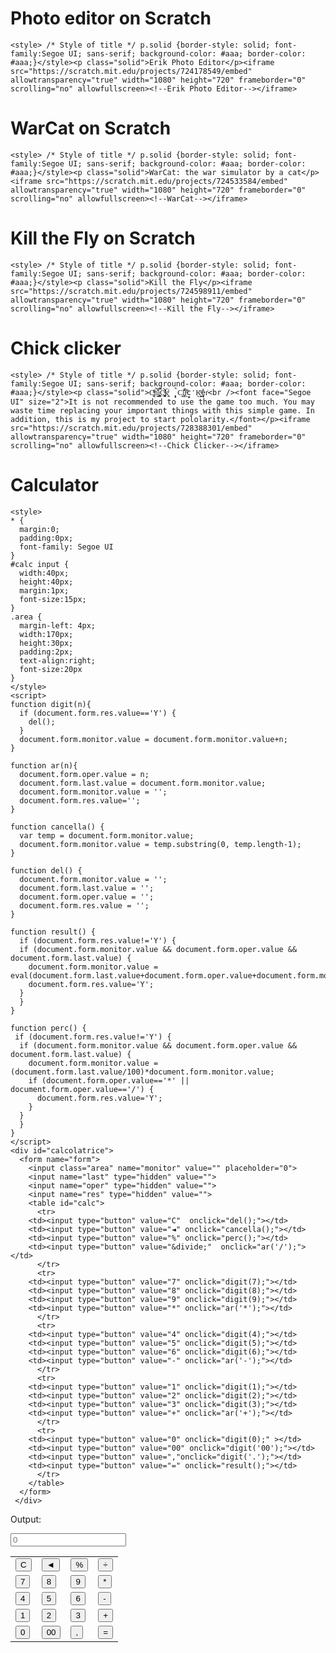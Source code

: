 # Photo editor on Scratch 

```
<style> /* Style of title */ p.solid {border-style: solid; font-family:Segoe UI; sans-serif; background-color: #aaa; border-color: #aaa;}</style><p class="solid">Erik Photo Editor</p><iframe src="https://scratch.mit.edu/projects/724178549/embed" allowtransparency="true" width="1080" height="720" frameborder="0" scrolling="no" allowfullscreen><!--Erik Photo Editor--></iframe>
```

# WarCat on Scratch

```
<style> /* Style of title */ p.solid {border-style: solid; font-family:Segoe UI; sans-serif; background-color: #aaa; border-color: #aaa;}</style><p class="solid">WarCat: the war simulator by a cat</p><iframe src="https://scratch.mit.edu/projects/724533584/embed" allowtransparency="true" width="1080" height="720" frameborder="0" scrolling="no" allowfullscreen><!--WarCat--></iframe>
```

# Kill the Fly on Scratch

```
<style> /* Style of title */ p.solid {border-style: solid; font-family:Segoe UI; sans-serif; background-color: #aaa; border-color: #aaa;}</style><p class="solid">Kill the Fly</p><iframe src="https://scratch.mit.edu/projects/724598911/embed" allowtransparency="true" width="1080" height="720" frameborder="0" scrolling="no" allowfullscreen><!--Kill the Fly--></iframe>
```

# Chick clicker 

```
<style> /* Style of title */ p.solid {border-style: solid; font-family:Segoe UI; sans-serif; background-color: #aaa; border-color: #aaa;}</style><p class="solid">C͉͚ͪͥh͈͖̉̽̓̃i̪̟̯̹͍̿C̜̯͓͔̪ͧͨ̀͛ǩ̭͍̾ͮ ̹̗̖̜̗̚C̯͙l͓̦͓̐̽i͈̓̏ͩ̃c̟̙̞̒K̖̰̻̮̭ͫe̤̖̩̹̓r͗<br /><font face="Segoe UI" size="2">It is not recommended to use the game too much. You may waste time replacing your important things with this simple game. In addition, this is my project to start pololarity.</font></p><iframe src="https://scratch.mit.edu/projects/728388301/embed" allowtransparency="true" width="1080" height="720" frameborder="0" scrolling="no" allowfullscreen><!--Chick Clicker--></iframe>
```

# Calculator

```
<style>
* {
  margin:0;
  padding:0px;
  font-family: Segoe UI
}
#calc input {
  width:40px;
  height:40px;
  margin:1px;
  font-size:15px;
}
.area {
  margin-left: 4px;
  width:170px;
  height:30px;
  padding:2px;
  text-align:right;
  font-size:20px
}
</style>
<script>
function digit(n){
  if (document.form.res.value=='Y') {
    del();
  }
  document.form.monitor.value = document.form.monitor.value+n;
}

function ar(n){
  document.form.oper.value = n;
  document.form.last.value = document.form.monitor.value;
  document.form.monitor.value = '';
  document.form.res.value='';
}

function cancella() {
  var temp = document.form.monitor.value;
  document.form.monitor.value = temp.substring(0, temp.length-1);
}

function del() {
  document.form.monitor.value = '';
  document.form.last.value = '';
  document.form.oper.value = '';
  document.form.res.value = '';
}

function result() {
  if (document.form.res.value!='Y') {
  if (document.form.monitor.value && document.form.oper.value && document.form.last.value) {
    document.form.monitor.value = eval(document.form.last.value+document.form.oper.value+document.form.monitor.value);
    document.form.res.value='Y';
  }
  }
}

function perc() {
 if (document.form.res.value!='Y') {
  if (document.form.monitor.value && document.form.oper.value && document.form.last.value) {
    document.form.monitor.value = (document.form.last.value/100)*document.form.monitor.value;
    if (document.form.oper.value=='*' || document.form.oper.value=='/') {
      document.form.res.value='Y';
    }
  }
  }
}
</script>
<div id="calcolatrice">
  <form name="form">
    <input class="area" name="monitor" value="" placeholder="0">
    <input name="last" type="hidden" value="">
    <input name="oper" type="hidden" value="">
    <input name="res" type="hidden" value="">
    <table id="calc">
      <tr>
    <td><input type="button" value="C"  onclick="del();"></td>
    <td><input type="button" value="◄" onclick="cancella();"></td>
    <td><input type="button" value="%" onclick="perc();"></td>
    <td><input type="button" value="&divide;"  onclick="ar('/');"></td>
      </tr>   
      <tr>
    <td><input type="button" value="7" onclick="digit(7);"></td>
    <td><input type="button" value="8" onclick="digit(8);"></td>
    <td><input type="button" value="9" onclick="digit(9);"></td>
    <td><input type="button" value="*" onclick="ar('*');"></td>
      </tr>  
      <tr>
    <td><input type="button" value="4" onclick="digit(4);"></td>
    <td><input type="button" value="5" onclick="digit(5);"></td>
    <td><input type="button" value="6" onclick="digit(6);"></td>
    <td><input type="button" value="-" onclick="ar('-');"></td>
      </tr>  
      <tr>
    <td><input type="button" value="1" onclick="digit(1);"></td>
    <td><input type="button" value="2" onclick="digit(2);"></td>
    <td><input type="button" value="3" onclick="digit(3);"></td>
    <td><input type="button" value="+" onclick="ar('+');"></td>
      </tr>  
      <tr>
    <td><input type="button" value="0" onclick="digit(0);" ></td>
    <td><input type="button" value="00" onclick="digit('00');"></td>
    <td><input type="button" value=","onclick="digit('.');"></td>
    <td><input type="button" value="=" onclick="result();"></td>
      </tr>  
    </table>
  </form>
 </div>
```

Output: 
<div id="calcolatrice">
  <form name="form">
    <input class="area" name="monitor" value="" placeholder="0">
    <input name="last" type="hidden" value="">
    <input name="oper" type="hidden" value="">
    <input name="res" type="hidden" value="">
    <table id="calc">
      <tr>
    <td><input type="button" value="C"  onclick="del();"></td>
    <td><input type="button" value="◄" onclick="cancella();"></td>
    <td><input type="button" value="%" onclick="perc();"></td>
    <td><input type="button" value="&divide;"  onclick="ar('/');"></td>
      </tr>   
      <tr>
    <td><input type="button" value="7" onclick="digit(7);"></td>
    <td><input type="button" value="8" onclick="digit(8);"></td>
    <td><input type="button" value="9" onclick="digit(9);"></td>
    <td><input type="button" value="*" onclick="ar('*');"></td>
      </tr>  
      <tr>
    <td><input type="button" value="4" onclick="digit(4);"></td>
    <td><input type="button" value="5" onclick="digit(5);"></td>
    <td><input type="button" value="6" onclick="digit(6);"></td>
    <td><input type="button" value="-" onclick="ar('-');"></td>
      </tr>  
      <tr>
    <td><input type="button" value="1" onclick="digit(1);"></td>
    <td><input type="button" value="2" onclick="digit(2);"></td>
    <td><input type="button" value="3" onclick="digit(3);"></td>
    <td><input type="button" value="+" onclick="ar('+');"></td>
      </tr>  
      <tr>
    <td><input type="button" value="0" onclick="digit(0);" ></td>
    <td><input type="button" value="00" onclick="digit('00');"></td>
    <td><input type="button" value=","onclick="digit('.');"></td>
    <td><input type="button" value="=" onclick="result();"></td>
      </tr>  
    </table>
  </form>
 </div>
